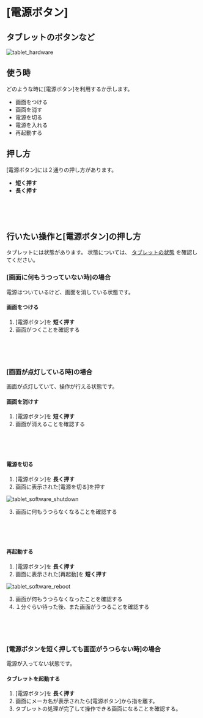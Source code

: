 # [電源ボタン]

## タブレットのボタンなど

![tablet_hardware](https://mega.nz/file/rFUigQYQ#JZGP7WIfz3mL1et1jl8JKQ1a4wRSOwLhr7S0RSusmKw)

## 使う時

どのような時に[電源ボタン]を利用するか示します。

  * 画面をつける
  * 画面を消す
  * 電源を切る
  * 電源を入れる
  * 再起動する

## 押し方

[電源ボタン]には２通りの押し方があります。

  * __短く押す__
  * __長く押す__

<br>
<br>
<br>

## 行いたい操作と[電源ボタン]の押し方

タブレットには状態があります。
状態については、 [タブレットの状態](tablet_status.md) を確認してください。


### [画面に何もうつっていない時]の場合

電源はついているけど、画面を消している状態です。

#### 画面をつける

  1. [電源ボタン]を __短く押す__
  2. 画面がつくことを確認する


<br>
<br>
<br>

### [画面が点灯している時]の場合

画面が点灯していて、操作が行える状態です。

#### 画面を消けす

  1. [電源ボタン]を __短く押す__
  2. 画面が消えることを確認する

<br>
<br>
<br>

#### 電源を切る

  1. [電源ボタン]を __長く押す__
  2. 画面に表示された[電源を切る]を押す

![tablet_software_shutdown](https://mega.nz/file/aId02YZR#havjsFYiDQ81mFgvntqszCGNqiupsl4Zzl41wfytXTs)

  3. 画面に何もうつらなくなることを確認する

<br>
<br>
<br>

#### 再起動する

  1. [電源ボタン]を __長く押す__
  2. 画面に表示された[再起動]を __短く押す__

![tablet_software_reboot](https://mega.nz/file/2YVkVKBR#Y-TqAryDlZpHAGard3Ua2slPjTHmi9rvT1IGVsrhTTE)

  3. 画面が何もうつらなくなったことを確認する
  4. １分ぐらい待った後、また画面がうつることを確認する

<br>
<br>
<br>

### [電源ボタンを短く押しても画面がうつらない時]の場合

電源が入ってない状態です。

#### タブレットを起動する

  1. [電源ボタン]を __長く押す__
  2. 画面にメーカ名が表示されたら[電源ボタン]から指を離す。
  3. タブレットの処理が完了して操作できる画面になることを確認する。

<br>
<br>
<br>
